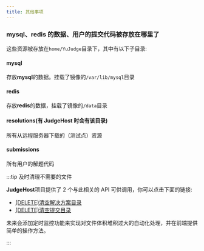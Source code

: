 ```yaml
---
title: 其他事项
---
```


### mysql、redis 的数据、用户的提交代码被存放在哪里了
这些资源被存放在`home/YuJudge`目录下，其中有以下子目录:

#### mysql

存放**mysql**的数据。挂载了镜像的`/var/lib/mysql`目录

#### redis

存放**redis**的数据，挂载了镜像的`/data`目录

#### resolutions(有 JudgeHost 时会有该目录)

所有从远程服务器下载的（测试点）资源

#### submissions

所有用户的解题代码

:::tip 及时清理不需要的文件

**JudgeHost**项目提供了 2 个与此相关的 API 可供调用，你可以点击下面的链接: 

- [(DELETE)清空解决方案目录](/judgeHostApi#清空解决方案目录)
- [(DELETE)清空提交目录](/judgeHostApi#清空解决方案目录)

未来会添加定时监控功能来实现对文件体积堆积过大的自动化处理，并在前端提供简单的操作方法。

:::